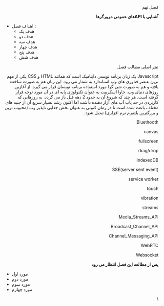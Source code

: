 <!-- Copy and paste the converted output. -->


<p dir="rtl">
فصل نهم</p>


<p dir="rtl">
 </p>


<p dir="rtl">
<strong>آشنایی با APIهای عمومی مرورگرها</strong></p>




*   اهداف فصل :‌ 
    *   هدف یک
    *   هدف دو 
    *   هدف سه
    *   هدف چهار
    *   هدف پنج
    *   هدف شش

<p dir="rtl">
</p>


<p dir="rtl">
تیتر اصلی مطالب فصل</p>


<p dir="rtl">
Javascript یک زبان برنامه نویسی داینامیک است که همانند HTML و CSS یکی از مهم ترین عنصر فناوری های وب استاندارد به شمار می رود. این زبان هم به صورت ساخت یافته و هم به صورت شی گرا مورد استفاده برنامه نویسان قرار می گیرد. از آغازین روزهای دنیای وب، جاوا اسکریپت به عنوان تکنولوژی پایه ای در آن مورد توجه قرار گرفته است. هر چند که شروع آن به حدود 2 دهه قبل باز می گردد، به روزهایی که کاربردی در حد پاپ آپ های آزار دهنده داشت اما اکنون رشد بسیار سریع آن از جنبه های مختلف باعث شده است تا در زمان کنونی به عنوان بخش جدایی ناپذیر وب (محبوب ترین و بزرگترین پلتفرم نرم افزاری) تبدیل شود.</p>


<p dir="rtl">
Bluethooth</p>


<p dir="rtl">
canvas</p>


<p dir="rtl">
fullscreen</p>


<p dir="rtl">
drag/drop</p>


<p dir="rtl">
indexedDB</p>


<p dir="rtl">
SSE(server sent event)</p>


<p dir="rtl">
service worker</p>


<p dir="rtl">
touch</p>


<p dir="rtl">
vibration</p>


<p dir="rtl">
streams</p>


<p dir="rtl">
Media_Streams_API</p>


<p dir="rtl">
Broadcast_Channel_API</p>


<p dir="rtl">
Channel_Messaging_API</p>


<p dir="rtl">
WebRTC</p>


<p dir="rtl">
Websocket</p>


<p dir="rtl">
</p>


<p dir="rtl">
<strong>پس از مطالعه این فصل انتظار می رود </strong></p>




*   مورد اول
*   مورد دوم
*   مورد سوم
*   مورد چهارم

<p dir="rtl">
 \
</p>

